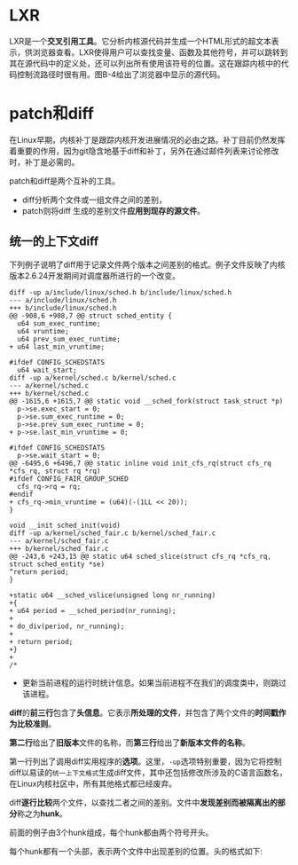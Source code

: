 
# LXR

LXR是一个**交叉引用工具**。它分析内核源代码并生成一个HTML形式的超文本表示，供浏览器查看。LXR使得用户可以查找变量、函数及其他符号，并可以跳转到其在源代码中的定义处，还可以列出所有使用该符号的位置。这在跟踪内核中的代码控制流路径时很有用。图B-4给出了浏览器中显示的源代码。

# patch和diff

在Linux早期，内核补丁是跟踪内核开发进展情况的必由之路。补丁目前仍然发挥着重要的作用，因为git隐含地基于diff和补丁，另外在通过邮件列表来讨论修改时，补丁是必需的。

patch和diff是两个互补的工具。

- diff分析两个文件或一组文件之间的差别，
- patch则将diff 生成的差别文件**应用到现存的源文件**。

## 统一的上下文diff

下列例子说明了diff用于记录文件两个版本之间差别的格式。例子文件反映了内核版本2.6.24开发期间对调度器所进行的一个改变。

```
diff -up a/include/linux/sched.h b/include/linux/sched.h
--- a/include/linux/sched.h
+++ b/include/linux/sched.h
@@ -908,6 +908,7 @@ struct sched_entity {
  u64 sum_exec_runtime;
  u64 vruntime;
  u64 prev_sum_exec_runtime;
+ u64 last_min_vruntime;

#ifdef CONFIG_SCHEDSTATS
  u64 wait_start;
diff -up a/kernel/sched.c b/kernel/sched.c
--- a/kernel/sched.c
+++ b/kernel/sched.c
@@ -1615,6 +1615,7 @@ static void __sched_fork(struct task_struct *p)
  p->se.exec_start = 0;
  p->se.sum_exec_runtime = 0;
  p->se.prev_sum_exec_runtime = 0;
+ p->se.last_min_vruntime = 0;

#ifdef CONFIG_SCHEDSTATS
  p->se.wait_start = 0;
@@ -6495,6 +6496,7 @@ static inline void init_cfs_rq(struct cfs_rq *cfs_rq, struct rq *rq)
#ifdef CONFIG_FAIR_GROUP_SCHED
  cfs_rq->rq = rq;
#endif
+ cfs_rq->min_vruntime = (u64)(-(1LL << 20));
}

void __init sched_init(void)
diff -up a/kernel/sched_fair.c b/kernel/sched_fair.c
--- a/kernel/sched_fair.c
+++ b/kernel/sched_fair.c
@@ -243,6 +243,15 @@ static u64 sched_slice(struct cfs_rq *cfs_rq, struct sched_entity *se)
“return period;
}

+static u64 __sched_vslice(unsigned long nr_running)
+{
+ u64 period = __sched_period(nr_running);
+
+ do_div(period, nr_running);
+
+ return period;
+}
+
/*
```

* 更新当前进程的运行时统计信息。如果当前进程不在我们的调度类中，则跳过该进程。

**diff**的**前三行**包含了**头信息**。它表示**所处理的文件**，并包含了两个文件的**时间戳作为比较准则**。 

**第二行**给出了**旧版本**文件的名称，而**第三行**给出了**新版本文件的名称**。

第一行列出了调用diff实用程序的**选项**。这里，`-up`选项特别重要，因为它将控制diff以易读的`统一上下文格式`生成diff文件，其中还包括修改所涉及的C语言函数名，在Linux内核社区中，所有其他格式都已经废弃。

diff**逐行比较**两个文件，以查找二者之间的差别。文件中**发现差别而被隔离出的部分**称之为**hunk**。

前面的例子由3个hunk组成，每个hunk都由两个符号开头。

每个hunk都有一个头部，表示两个文件中出现差别的位置。头的格式如下: